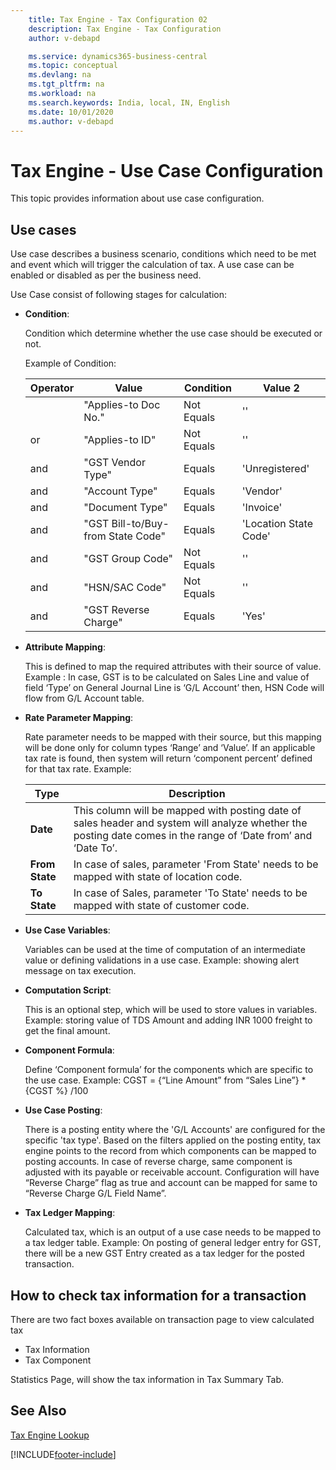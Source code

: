 ```yaml
---
    title: Tax Engine - Tax Configuration 02
    description: Tax Engine - Tax Configuration
    author: v-debapd

    ms.service: dynamics365-business-central
    ms.topic: conceptual
    ms.devlang: na
    ms.tgt_pltfrm: na
    ms.workload: na
    ms.search.keywords: India, local, IN, English
    ms.date: 10/01/2020
    ms.author: v-debapd
---
```

# Tax Engine - Use Case Configuration


This topic provides information about use case configuration.

## Use cases
Use case describes a business scenario, conditions which need to be met and event which will trigger the calculation of tax. A use case can be enabled or disabled as per the business need.  

Use Case consist of following stages for calculation:

  - **Condition**:

    Condition which determine whether the use case should be executed or not.

    Example of Condition:

     |Operator|Value|Condition|Value 2|
     |--------------------|-----------------------|-----------------|----------|  
     |    |"Applies-to Doc No."|Not Equals|''
     |or|"Applies-to ID"|Not Equals|''
     |and|"GST Vendor Type"|Equals|'Unregistered'
     |and|"Account Type"|Equals|'Vendor'
     |and|"Document Type"|Equals|'Invoice'
     |and|"GST Bill-to/Buy-from State Code"|Equals|'Location State Code'
     |and|"GST Group Code"|Not Equals|''
     |and|"HSN/SAC Code"|Not Equals|''
     |and|"GST Reverse Charge"|Equals|'Yes'


   - **Attribute Mapping**:

     This is defined to map the required attributes with their source of value.
     Example : In case, GST is to be calculated on Sales Line and value of field ‘Type’ on General Journal Line is ‘G/L Account’ then, HSN Code will flow from G/L Account table.

   - **Rate Parameter Mapping**:

     Rate parameter needs to be mapped with their source, but this mapping will be done only for column types ‘Range’ and ‘Value’. If an applicable tax rate is found, then system will return ‘component percent’ defined for that tax rate. Example:

      |Type  |Description  |
      |---------|---------|
      |**Date**|This column will be mapped with posting date of sales header and system will analyze whether the posting date comes in the range of ‘Date from’ and ‘Date To’.|
      |**From State**|In case of sales, parameter 'From State' needs to be mapped with state of location code.|
      |**To State**|In case of Sales, parameter 'To State' needs to be mapped with state of customer code.|


   - **Use Case Variables**:

     Variables can be used at the time of computation of an intermediate value or defining validations in a use case. Example: showing alert message on tax execution.


  - **Computation Script**:

     This is an optional step, which will be used to store values in variables.
     Example: storing value of TDS Amount and adding INR 1000 freight to get the final amount.


   - **Component Formula**:

     Define ‘Component formula’ for the components which are specific to the use case. Example: CGST = {“Line Amount” from “Sales Line”} * {CGST %} /100


  - **Use Case Posting**:

    There is a posting entity where the 'G/L Accounts' are configured for the specific 'tax type'. Based on the filters applied on the posting entity, tax engine points to the record from which components can be mapped to posting accounts. In case of reverse charge, same component is adjusted with its payable or receivable account. Configuration will have “Reverse Charge” flag as true and account can be mapped for same to “Reverse Charge G/L Field Name”.


  - **Tax Ledger Mapping**:

    Calculated tax, which is an output of a use case needs to be mapped to a tax ledger table. Example: On posting of general ledger entry for GST, there will be a new GST Entry created as a tax ledger for the posted transaction.


## How to check tax information for a transaction

There are two fact boxes available on transaction page to view calculated tax

- Tax Information 
- Tax Component

Statistics Page, will show the tax information in Tax Summary Tab.




## See Also 
[Tax Engine Lookup](TaxEngine-004-Lookup.md)






































[!INCLUDE[footer-include](../../includes/footer-banner.md)]